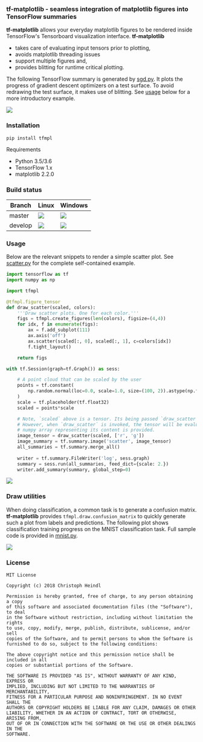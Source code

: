 ### **tf-matplotlib** - seamless integration of matplotlib figures into TensorFlow summaries

**tf-matplotlib** allows your everyday matplotlib figures to be rendered inside TensorFlow's Tensorboard visualization interface. **tf-matplotlib** 
 - takes care of evaluating input tensors prior to plotting, 
 - avoids matplotlib threading issues
 - support multiple figures and,
 - provides blitting for runtime critical plotting. 
 
The following TensorFlow summary is generated by [sgd.py](tfmpl/samples/sgd.py). It plots the progress of gradient descent optimizers on a test surface. To avoid redrawing the test surface, it makes use of blitting. See [usage](#usage) below for a more introductory example.

![](etc/sgd.gif)

### Installation

```
pip install tfmpl
```

Requirements
 - Python 3.5/3.6
 - TensorFlow 1.x
 - matplotlib 2.2.0

### Build status

|Branch|Linux|Windows|
|------|------|------|
|master|![](https://travis-ci.org/cheind/tf-matplotlib.svg?branch=master)| ![](https://ci.appveyor.com/api/projects/status/reo8nucumqhb93q5/branch/master?svg=true) |
|develop|![](https://travis-ci.org/cheind/tf-matplotlib.svg?branch=master)|![](https://ci.appveyor.com/api/projects/status/reo8nucumqhb93q5/branch/develop?svg=true)|

### Usage
<a name="usage"></a>

Below are the relevant snippets to render a simple scatter plot. See [scatter.py](tfmpl/samples/scatter.py) for the complete self-contained example.

```python
import tensorflow as tf
import numpy as np

import tfmpl

@tfmpl.figure_tensor
def draw_scatter(scaled, colors): 
    '''Draw scatter plots. One for each color.'''  
    figs = tfmpl.create_figures(len(colors), figsize=(4,4))
    for idx, f in enumerate(figs):
        ax = f.add_subplot(111)
        ax.axis('off')
        ax.scatter(scaled[:, 0], scaled[:, 1], c=colors[idx])
        f.tight_layout()

    return figs

with tf.Session(graph=tf.Graph()) as sess:

    # A point cloud that can be scaled by the user
    points = tf.constant(
        np.random.normal(loc=0.0, scale=1.0, size=(100, 2)).astype(np.float32)
    )
    scale = tf.placeholder(tf.float32)        
    scaled = points*scale

    # Note, `scaled` above is a tensor. Its being passed `draw_scatter` below. 
    # However, when `draw_scatter` is invoked, the tensor will be evaluated and a
    # numpy array representing its content is provided.   
    image_tensor = draw_scatter(scaled, ['r', 'g'])
    image_summary = tf.summary.image('scatter', image_tensor)      
    all_summaries = tf.summary.merge_all() 
    
    writer = tf.summary.FileWriter('log', sess.graph)
    summary = sess.run(all_summaries, feed_dict={scale: 2.})
    writer.add_summary(summary, global_step=0)
```

![](etc/scatter.png)

### Draw utilities

When doing classification, a common task is to generate a confusion matrix. **tf-matplotlib** provides `tfmpl.draw.confusion_matrix` to quickly generate such a plot from labels and predictions. The following plot shows classification training progress on the MNIST classification task. Full sample code is provided in [mnist.py](tfmpl/samples/mnist.py).

![](etc/cm.gif)

### License

```
MIT License

Copyright (c) 2018 Christoph Heindl

Permission is hereby granted, free of charge, to any person obtaining a copy
of this software and associated documentation files (the "Software"), to deal
in the Software without restriction, including without limitation the rights
to use, copy, modify, merge, publish, distribute, sublicense, and/or sell
copies of the Software, and to permit persons to whom the Software is
furnished to do so, subject to the following conditions:

The above copyright notice and this permission notice shall be included in all
copies or substantial portions of the Software.

THE SOFTWARE IS PROVIDED "AS IS", WITHOUT WARRANTY OF ANY KIND, EXPRESS OR
IMPLIED, INCLUDING BUT NOT LIMITED TO THE WARRANTIES OF MERCHANTABILITY,
FITNESS FOR A PARTICULAR PURPOSE AND NONINFRINGEMENT. IN NO EVENT SHALL THE
AUTHORS OR COPYRIGHT HOLDERS BE LIABLE FOR ANY CLAIM, DAMAGES OR OTHER
LIABILITY, WHETHER IN AN ACTION OF CONTRACT, TORT OR OTHERWISE, ARISING FROM,
OUT OF OR IN CONNECTION WITH THE SOFTWARE OR THE USE OR OTHER DEALINGS IN THE
SOFTWARE.
```


